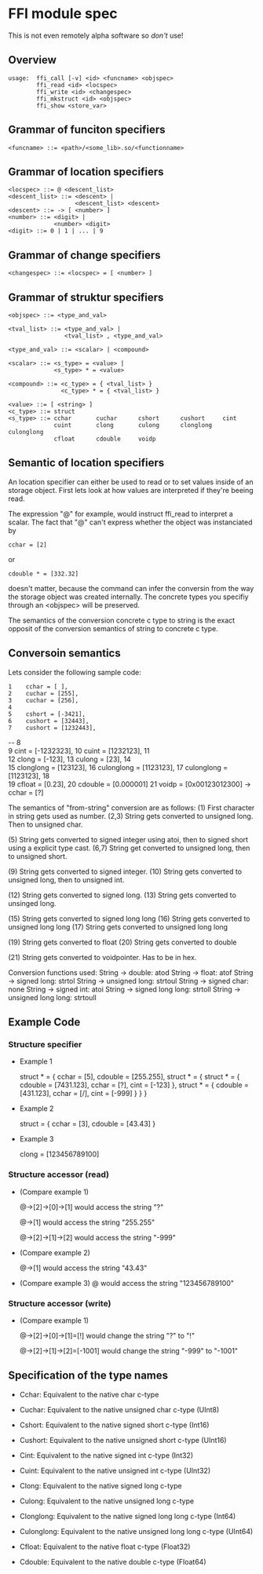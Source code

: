 # FFI module spec

This is not even remotely alpha software so
_don't_ use!

## Overview
    usage:  ffi_call [-v] <id> <funcname> <objspec>
            ffi_read <id> <locspec>
            ffi_write <id> <changespec>
            ffi_mkstruct <id> <objspec>
            ffi_show <store_var>

## Grammar of funciton specifiers
    
    <funcname> ::= <path>/<some_lib>.so/<functionname>

## Grammar of location specifiers

    <locspec> ::= @ <descent_list>
    <descent_list> ::= <descent> |
                       <descent_list> <descent>
    <descent> ::= -> [ <number> ]
    <number> ::= <digit> |
                 <number> <digit>
    <digit> ::= 0 | 1 | ... | 9

## Grammar of change specifiers

    <changespec> ::= <locspec> = [ <number> ]

## Grammar of struktur specifiers
    <objspec> ::= <type_and_val>

    <tval_list> ::= <type_and_val> |
                    <tval_list> , <type_and_val>

    <type_and_val> ::= <scalar> | <compound>

    <scalar> ::= <s_type> = <value> |
                 <s_type> * = <value>

    <compound> ::= <c_type> = { <tval_list> }
                   <c_type> * = { <tval_list> }

    <value> ::= [ <string> ]
    <c_type> ::= struct
    <s_type> ::= cchar       cuchar      cshort      cushort     cint        
                 cuint       clong       culong      clonglong   culonglong  
                 cfloat      cdouble     voidp

## Semantic of location specifiers
An location specifier can either be used to
read or to set values inside of an storage object.
First lets look at how values are interpreted
if they're beeing read.

The expression "@" for example, would instruct
ffi\_read to interpret a scalar. The fact that
"@" can't express whether the object was instanciated
by 

    cchar = [2]

or

    cdouble * = [332.32]

doesn't matter, because the command can infer the
conversin from the way the storage object was 
created internally. The concrete types you specifiy
through an \<objspec\> will be preserved.

The semantics of the conversion concrete c type to string
is the exact opposit of the conversion semantics of 
string to concrete c type.

## Conversoin semantics
Lets consider the following sample code:

    1    cchar = [ ], 
    2    cuchar = [255],
    3    cuchar = [256],
    4    
    5    cshort = [-3421], 
    6    cushort = [32443], 
    7    cushort = [1232443], 
--  8    
    9    cint = [-1232323],
    10   cuint = [1232123],
    11   
    12   clong = [-123], 
    13   culong = [23],
    14   
    15   clonglong = [123123],
    16   culonglong = [1123123],
    17   culonglong = [1123123],
    18   
    19   cfloat = [0.23],
    20   cdouble = [0.000001]
    21   voidp = [0x00123012300]  -> cchar = [?]

The semantics of "from-string" conversion are as follows:
(1) First character in string gets used as number.
(2,3) String gets converted to unsigned long. Then to unsigned char.

(5) String gets converted to signed integer using atoi, 
    then to signed short using a explicit type cast.
(6,7) String get converted to unsigned long, then to unsigned short.

(9) String gets converted to signed integer.
(10) String gets converted to unsigned long, then to unsigned int.

(12) String gets converted to signed long.
(13) String gets converted to unsinged long.

(15) String gets converted to signed long long
(16) String gets converted to unsigned long long
(17) String gets converted to unsigned long long

(19) String gets converted to float
(20) String gets converted to double

(21) String gets converted to voidpointer. Has to be in hex.

Conversion functions used:
String -> double: atod
String -> float: atof
String -> signed long: strtol
String -> unsigned long: strtoul
String -> signed char: none
String -> signed int: atoi
String -> signed long long: strtoll
String -> unsigned long long: strtoull

## Example Code
### Structure specifier
* Example 1

    struct * = {
        cchar = [5],
        cdouble = [255.255],
        struct * = {
            struct * = {
                cdouble = [7431.123],
                cchar = [?],
                cint = [-123]
            },
            struct * = {
                cdouble = [431.123],
                cchar = [/],
                cint = [-999]
            }
        }
    }

* Example 2

    struct = {
        cchar = [3],
        cdouble = [43.43]
    }

* Example 3

    clong = [123456789100]

### Structure accessor (read)
* (Compare example 1)

    @->[2]->[0]->[1] 
    would access the string "?"

    @->[1]
    would access the string "255.255"

    @->[2]->[1]->[2]
    would access the string "-999"

* (Compare example 2)

    @->[1]
    would access the string "43.43"

* (Compare example 3)
    @
    would access the string "123456789100"

### Structure accessor (write)
* (Compare example 1)

    @->[2]->[0]->[1]=[!]
    would change the string "?" to "!"

    @->[2]->[1]->[2]=[-1001]
    would change the string "-999" to "-1001"


## Specification of the type names
* Cchar:
  Equivalent to the native char c-type

* Cuchar:
  Equivalent to the native unsigned char c-type (UInt8)

* Cshort:
  Equivalent to the native signed short c-type (Int16)

* Cushort:
  Equivalent to the native unsigned short c-type (UInt16)

* Cint:
  Equivalent to the native signed int c-type (Int32)

* Cuint:
  Equivalent to the native unsigned int c-type (UInt32)

* Clong:
  Equivalent to the native signed long c-type

* Culong:
  Equivalent to the native unsigned long c-type

* Clonglong:
  Equivalent to the native signed long long c-type (Int64)

* Culonglong:
  Equivalent to the native unsigned long long c-type (UInt64)

* Cfloat:
  Equivalent to the native float c-type (Float32)

* Cdouble:
  Equivalent to the native double c-type (Float64)
